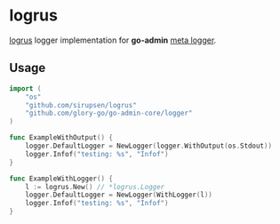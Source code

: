 # logrus

[logrus](https://github.com/sirupsen/logrus) logger implementation for __go-admin__ [meta logger](https://github.com/glory-go/go-admin-core/tree/master/logger).

## Usage

```go
import (
	"os"
	"github.com/sirupsen/logrus"
	"github.com/glory-go/go-admin-core/logger"
)

func ExampleWithOutput() {
	logger.DefaultLogger = NewLogger(logger.WithOutput(os.Stdout))
	logger.Infof("testing: %s", "Infof")
}

func ExampleWithLogger() {
	l := logrus.New() // *logrus.Logger
	logger.DefaultLogger = NewLogger(WithLogger(l))
	logger.Infof("testing: %s", "Infof")
}
```

